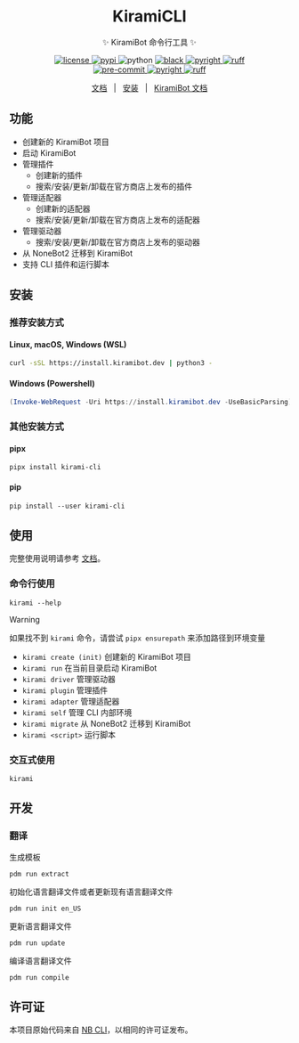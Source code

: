 <div align="center">

# KiramiCLI

✨ KiramiBot 命令行工具 ✨

</div>

<p align="center">
    <a href="https://raw.githubusercontent.com/A-kirami/KiramiCLI/main/LICENSE">
        <img src="https://img.shields.io/github/license/A-kirami/KiramiCLI" alt="license">
    </a>
    <a href="https://pypi.python.org/pypi/kirami-cli">
        <img src="https://img.shields.io/pypi/v/kirami-cli" alt="pypi">
    </a>
    <img src="https://img.shields.io/badge/python-3.10+-blue?logo=python&logoColor=edb641" alt="python">
    <a href="https://github.com/psf/black">
    <img src="https://img.shields.io/badge/code%20style-black-000000.svg?logo=python&logoColor=edb641" alt="black">
    </a>
    <a href="https://github.com/Microsoft/pyright">
    <img src="https://img.shields.io/badge/types-pyright-797952.svg?logo=python&logoColor=edb641" alt="pyright">
    </a>
    <a href="https://github.com/astral-sh/ruff">
    <img src="https://img.shields.io/endpoint?url=https://raw.githubusercontent.com/charliermarsh/ruff/main/assets/badge/v2.json" alt="ruff">
    </a>
    <br />
    <a href="https://results.pre-commit.ci/latest/github/A-kirami/KiramiCLI/main">
      <img src="https://results.pre-commit.ci/badge/github/A-kirami/KiramiCLI/main.svg" alt="pre-commit" />
    </a>
    <a href="https://github.com/A-kirami/KiramiCLI/actions/workflows/pyright.yml">
      <img src="https://github.com/A-kirami/KiramiCLI/actions/workflows/pyright.yml/badge.svg?branch=main&event=push" alt="pyright">
    </a>
    <a href="https://github.com/A-kirami/KiramiCLI/actions/workflows/ruff.yml">
      <img src="https://github.com/A-kirami/KiramiCLI/actions/workflows/ruff.yml/badge.svg?branch=main&event=push" alt="ruff">
    </a>
</p>

<p align="center">
    <a href="https://cli.kiramibot.dev/" target="__blank">文档</a>
    &nbsp;&nbsp;|&nbsp;&nbsp;
    <a href="https://cli.kiramibot.dev/docs/guide/installation" target="__blank">安装</a>
    &nbsp;&nbsp;|&nbsp;&nbsp;
    <a href="https://kiramibot.dev/" target="__blank">KiramiBot 文档</a>
</p>

## 功能

- 创建新的 KiramiBot 项目
- 启动 KiramiBot
- 管理插件
  - 创建新的插件
  - 搜索/安装/更新/卸载在官方商店上发布的插件
- 管理适配器
  - 创建新的适配器
  - 搜索/安装/更新/卸载在官方商店上发布的适配器
- 管理驱动器
  - 搜索/安装/更新/卸载在官方商店上发布的驱动器
- 从 NoneBot2 迁移到 KiramiBot
- 支持 CLI 插件和运行脚本

## 安装

### 推荐安装方式

#### Linux, macOS, Windows (WSL)

```bash
curl -sSL https://install.kiramibot.dev | python3 -
```

#### Windows (Powershell)

```powershell
(Invoke-WebRequest -Uri https://install.kiramibot.dev -UseBasicParsing).Content | py -
```

### 其他安装方式

#### pipx

```shell
pipx install kirami-cli
```

#### pip

```shell
pip install --user kirami-cli
```

## 使用

完整使用说明请参考 [文档](https://cli.kiramibot.dev/)。

### 命令行使用

```shell
kirami --help
```

> [!WARNING]
> 如果找不到 `kirami` 命令，请尝试 `pipx ensurepath` 来添加路径到环境变量

- `kirami create (init)` 创建新的 KiramiBot 项目
- `kirami run` 在当前目录启动 KiramiBot
- `kirami driver` 管理驱动器
- `kirami plugin` 管理插件
- `kirami adapter` 管理适配器
- `kirami self` 管理 CLI 内部环境
- `kirami migrate` 从 NoneBot2 迁移到 KiramiBot
- `kirami <script>` 运行脚本

### 交互式使用

```shell
kirami
```

## 开发

### 翻译

生成模板

```shell
pdm run extract
```

初始化语言翻译文件或者更新现有语言翻译文件

```shell
pdm run init en_US
```

更新语言翻译文件

```shell
pdm run update
```

编译语言翻译文件

```shell
pdm run compile
```

## 许可证

本项目原始代码来自 [NB CLI](https://github.com/nonebot/nb-cli)，以相同的许可证发布。
